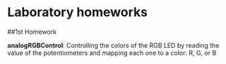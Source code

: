 # Laboratory homeworks

##1st Homework

**analogRGBControl**: Controlling the colors of the RGB LED by reading the value of the potentiometers and mapping each one to a color: R, G, or B
